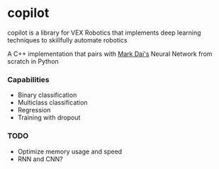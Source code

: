 # copilot
copilot is a library for VEX Robotics that implements deep learning techniques to skillfully automate robotics

A C++ implementation that pairs with [Mark Dai's](github.com/Markerpullus) Neural Network from scratch in Python
### Capabilities
* Binary classification
* Multiclass classification
* Regression
* Training with dropout

### TODO
* Optimize memory usage and speed
* RNN and CNN?
